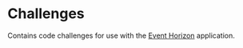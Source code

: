 # Challenges

Contains code challenges for use with the [Event Horizon][event-horizon] application.

[event-horizon]: https://github.com/atsheehan/event_horizon
